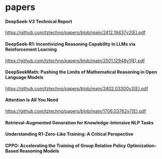 # papers



#### DeepSeek-V3 Technical Report
https://github.com/tztechno/papers/blob/main/2412.19437v2(E).pdf

#### DeepSeek-R1: Incentivizing Reasoning Capability in LLMs via Reinforcement Learning
https://github.com/tztechno/papers/blob/main/2501.12948v1(E).pdf

#### DeepSeekMath: Pushing the Limits of Mathematical Reasoning in Open Language Models
https://github.com/tztechno/papers/blob/main/2402.03300v3(E).pdf

#### Attention Is All You Need
https://github.com/tztechno/papers/blob/main/1706.03762v7(E).pdf

#### Retrieval-Augmented Generation for Knowledge-Intensive NLP Tasks

#### Understanding R1-Zero-Like Training: A Critical Perspective

#### CPPO: Accelerating the Training of Group Relative Policy Optimization-Based Reasoning Models

